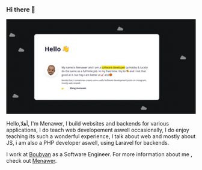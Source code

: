 ### Hi there 👋

[![Menawer portfolio.](https://raw.githubusercontent.com/careless10/careless10/master/portfolio.jpg)](https://www.menawer.com)


Hello,أهلا, I'm Menawer, I build websites and backends for various applications, I do teach web developement aswell occasionally, I do enjoy teaching its such a wonderful experience, I talk about web and mostly about JS, i am also a PHP developer aswell, using Laravel for backends.

I work at [Boubyan](https://boubyan.bankboubyan.com/en/) as a Software Engineer. For more information about me , check out [Menawer](https://www.menawer.com/).

<!--
**careless10/careless10** is a ✨ _special_ ✨ repository because its `README.md` (this file) appears on your GitHub profile.

Here are some ideas to get you started:

- 🔭 I’m currently working on ...
- 🌱 I’m currently learning ...
- 👯 I’m looking to collaborate on ...
- 🤔 I’m looking for help with ...
- 💬 Ask me about ...
- 📫 How to reach me: ...
- 😄 Pronouns: ...
- ⚡ Fun fact: ...
-->
